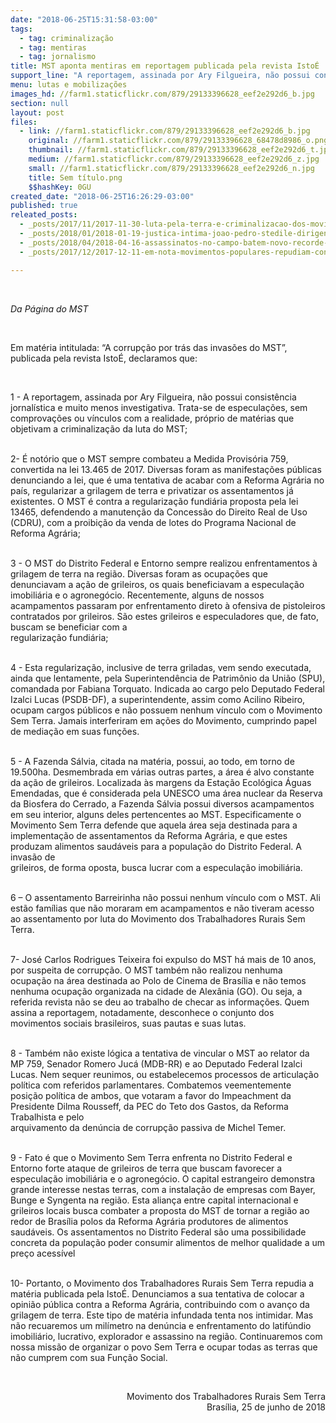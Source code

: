```yaml
---
date: "2018-06-25T15:31:58-03:00"
tags:
  - tag: criminalização
  - tag: mentiras
  - tag: jornalismo
title: MST aponta mentiras em reportagem publicada pela revista IstoÉ
support_line: "A reportagem, assinada por Ary Filgueira, não possui consistência jornalística e muito menos investigativa. Trata-se de especulações, sem comprovações ou vínculos com a realidade"
menu: lutas e mobilizações
images_hd: //farm1.staticflickr.com/879/29133396628_eef2e292d6_b.jpg
section: null
layout: post
files:
  - link: //farm1.staticflickr.com/879/29133396628_eef2e292d6_b.jpg
    original: //farm1.staticflickr.com/879/29133396628_68478d8986_o.png
    thumbnail: //farm1.staticflickr.com/879/29133396628_eef2e292d6_t.jpg
    medium: //farm1.staticflickr.com/879/29133396628_eef2e292d6_z.jpg
    small: //farm1.staticflickr.com/879/29133396628_eef2e292d6_n.jpg
    title: Sem título.png
    $$hashKey: 0GU
created_date: "2018-06-25T16:26:29-03:00"
published: true
releated_posts:
  - _posts/2017/11/2017-11-30-luta-pela-terra-e-criminalizacao-dos-movimentos-populares-sao-pautas-de-encontro-da-renap-em-porto-alegre.md
  - _posts/2018/01/2018-01-19-justica-intima-joao-pedro-stedile-dirigente-do-mst-por-manifestacao-em-porto-alegre.md
  - _posts/2018/04/2018-04-16-assassinatos-no-campo-batem-novo-recorde-e-atingem-maior-numero-desde-2003.md
  - _posts/2017/12/2017-12-11-em-nota-movimentos-populares-repudiam-condenacao-arbitraria-do-ex-presidente-da-fetagri-para.md

---
```

<p>&nbsp;</p>

<p><em>Da P&aacute;gina do MST&nbsp;</em></p>

<p>&nbsp;</p>

<p>Em mat&eacute;ria intitulada: &ldquo;A corrup&ccedil;&atilde;o por tr&aacute;s das invas&otilde;es do MST&rdquo;, publicada pela revista Isto&Eacute;, declaramos que:</p>

<p>&nbsp;</p>

<p>1 - A reportagem, assinada por Ary Filgueira, n&atilde;o possui consist&ecirc;ncia jornal&iacute;stica e muito menos investigativa. Trata-se de especula&ccedil;&otilde;es, sem comprova&ccedil;&otilde;es ou v&iacute;nculos com a realidade, pr&oacute;prio de mat&eacute;rias que objetivam a criminaliza&ccedil;&atilde;o da luta do MST;</p>

<p><br />
2- &Eacute; not&oacute;rio que o MST sempre combateu a Medida Provis&oacute;ria 759, convertida na lei 13.465 de 2017. Diversas foram as manifesta&ccedil;&otilde;es p&uacute;blicas denunciando a lei, que &eacute; uma tentativa de acabar com a Reforma Agr&aacute;ria no pa&iacute;s, regularizar a grilagem de terra e privatizar os assentamentos j&aacute; existentes. O MST &eacute; contra a regulariza&ccedil;&atilde;o fundi&aacute;ria proposta pela lei 13465, defendendo a manuten&ccedil;&atilde;o da Concess&atilde;o do Direito Real de Uso (CDRU), com a proibi&ccedil;&atilde;o da venda de lotes do Programa Nacional de Reforma Agr&aacute;ria;</p>

<p><br />
3 - O MST do Distrito Federal e Entorno sempre realizou enfrentamentos &agrave; grilagem de terra na regi&atilde;o. Diversas foram as ocupa&ccedil;&otilde;es que denunciavam a a&ccedil;&atilde;o de grileiros, os quais beneficiavam a especula&ccedil;&atilde;o imobili&aacute;ria e o agroneg&oacute;cio. Recentemente, alguns de nossos acampamentos passaram por enfrentamento direto &agrave; ofensiva de pistoleiros contratados por grileiros. S&atilde;o estes grileiros e especuladores que, de fato, buscam se beneficiar com a<br />
regulariza&ccedil;&atilde;o fundi&aacute;ria;</p>

<p><br />
4 - Esta regulariza&ccedil;&atilde;o, inclusive de terra griladas, vem sendo executada, ainda que lentamente, pela Superintend&ecirc;ncia de Patrim&ocirc;nio da Uni&atilde;o (SPU), comandada por Fabiana Torquato. Indicada ao cargo pelo Deputado Federal Izalci Lucas (PSDB-DF), a superintendente, assim como Acilino Ribeiro, ocupam cargos p&uacute;blicos e n&atilde;o possuem nenhum v&iacute;nculo com o Movimento Sem Terra. Jamais interferiram em a&ccedil;&otilde;es do Movimento, cumprindo papel de media&ccedil;&atilde;o em suas fun&ccedil;&otilde;es.</p>

<p><br />
5 - A Fazenda S&aacute;lvia, citada na mat&eacute;ria, possui, ao todo, em torno de 19.500ha. Desmembrada em v&aacute;rias outras partes, a &aacute;rea &eacute; alvo constante da a&ccedil;&atilde;o de grileiros. Localizada &agrave;s margens da Esta&ccedil;&atilde;o Ecol&oacute;gica &Aacute;guas Emendadas, que &eacute; considerada pela UNESCO uma &aacute;rea nuclear da Reserva da Biosfera do Cerrado, a Fazenda S&aacute;lvia possui diversos acampamentos em seu interior, alguns deles pertencentes ao MST. Especificamente o Movimento Sem Terra defende que aquela &aacute;rea seja destinada para a implementa&ccedil;&atilde;o de assentamentos da Reforma Agr&aacute;ria, e que estes produzam alimentos saud&aacute;veis para a popula&ccedil;&atilde;o do Distrito Federal. A invas&atilde;o de<br />
grileiros, de forma oposta, busca lucrar com a especula&ccedil;&atilde;o imobili&aacute;ria.</p>

<p><br />
6 &ndash; O assentamento Barreirinha n&atilde;o possui nenhum v&iacute;nculo com o MST. Ali est&atilde;o fam&iacute;lias que n&atilde;o moraram em acampamentos e n&atilde;o tiveram acesso ao assentamento por luta do Movimento dos Trabalhadores Rurais Sem Terra.</p>

<p><br />
7- Jos&eacute; Carlos Rodrigues Teixeira foi expulso do MST h&aacute; mais de 10 anos, por suspeita de corrup&ccedil;&atilde;o. O MST tamb&eacute;m n&atilde;o realizou nenhuma ocupa&ccedil;&atilde;o na &aacute;rea destinada ao Polo de Cinema de Bras&iacute;lia e n&atilde;o temos nenhuma ocupa&ccedil;&atilde;o organizada na cidade de Alex&acirc;nia (GO). Ou seja, a referida revista n&atilde;o se deu ao trabalho de checar as informa&ccedil;&otilde;es. Quem assina a reportagem, notadamente, desconhece o conjunto dos movimentos sociais brasileiros, suas pautas e suas lutas.</p>

<p><br />
8 - Tamb&eacute;m n&atilde;o existe l&oacute;gica a tentativa de vincular o MST ao relator da MP 759, Senador Romero Juc&aacute; (MDB-RR) e ao Deputado Federal Izalci Lucas. Nem sequer reunimos, ou estabelecemos processos de articula&ccedil;&atilde;o pol&iacute;tica com referidos parlamentares. Combatemos veementemente posi&ccedil;&atilde;o pol&iacute;tica de ambos, que votaram a favor do Impeachment da Presidente Dilma Rousseff, da PEC do Teto dos Gastos, da Reforma Trabalhista e pelo<br />
arquivamento da den&uacute;ncia de corrup&ccedil;&atilde;o passiva de Michel Temer.</p>

<p><br />
9 - Fato &eacute; que o Movimento Sem Terra enfrenta no Distrito Federal e Entorno forte ataque de grileiros de terra que buscam favorecer a especula&ccedil;&atilde;o imobili&aacute;ria e o agroneg&oacute;cio. O capital estrangeiro demonstra grande interesse nestas terras, com a instala&ccedil;&atilde;o de empresas com Bayer, Bunge e Syngenta na regi&atilde;o. Esta alian&ccedil;a entre capital internacional e grileiros locais busca combater a proposta do MST de tornar a regi&atilde;o ao redor de Bras&iacute;lia polos da Reforma Agr&aacute;ria produtores de alimentos saud&aacute;veis. Os assentamentos no Distrito Federal s&atilde;o uma possibilidade concreta da popula&ccedil;&atilde;o poder consumir alimentos de melhor qualidade a um pre&ccedil;o acess&iacute;vel</p>

<p><br />
10- Portanto, o Movimento dos Trabalhadores Rurais Sem Terra repudia a mat&eacute;ria publicada pela Isto&Eacute;. Denunciamos a sua tentativa de colocar a opini&atilde;o p&uacute;blica contra a Reforma Agr&aacute;ria, contribuindo com o avan&ccedil;o da grilagem de terra. Este tipo de mat&eacute;ria infundada tenta nos intimidar. Mas n&atilde;o recuaremos um mil&iacute;metro na den&uacute;ncia e enfrentamento do latif&uacute;ndio imobili&aacute;rio, lucrativo, explorador e assassino na regi&atilde;o. Continuaremos com nossa miss&atilde;o de organizar o povo Sem Terra e ocupar todas as terras que n&atilde;o cumprem com sua Fun&ccedil;&atilde;o Social.</p>

<p>&nbsp;</p>

<p style="text-align: right;">Movimento dos Trabalhadores Rurais Sem Terra<br />
Bras&iacute;lia, 25 de junho de 2018</p>

